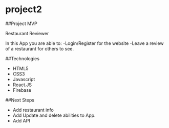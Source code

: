 # project2

##Project MVP

  Restaurant Reviewer

  In this App you are able to:
    -Login/Register for the website
    -Leave a review of a restaurant for others to see.

##Technologies

 - HTML5
 - CSS3
 - Javascript
 - React.JS
 - Firebase



##Next Steps

 - Add restaurant info
 - Add Update and delete abilities to App.
 - Add API
